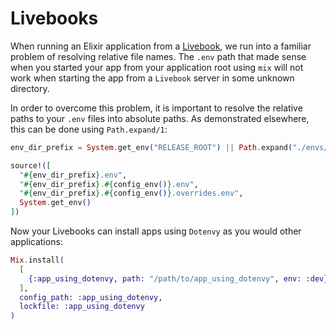# Livebooks

When running an Elixir application from a [Livebook](https://livebook.dev/), we run into a familiar problem of resolving relative file names. The `.env` path that made sense when you started your app from your application root using `mix` will not work when starting the app from a `Livebook` server in some unknown directory.

In order to overcome this problem, it is important to resolve the relative paths to your `.env` files into absolute paths.  As demonstrated elsewhere, this can be done using `Path.expand/1`:

```elixir
env_dir_prefix = System.get_env("RELEASE_ROOT") || Path.expand("./envs/") <> "/"

source!([
  "#{env_dir_prefix}.env",
  "#{env_dir_prefix}.#{config_env()}.env",
  "#{env_dir_prefix}.#{config_env()}.overrides.env",
  System.get_env()
])
```

Now your Livebooks can install apps using `Dotenvy` as you would other applications:

```elixir
Mix.install(
  [
    {:app_using_dotenvy, path: "/path/to/app_using_dotenvy", env: :dev}
  ],
  config_path: :app_using_dotenvy,
  lockfile: :app_using_dotenvy
)
```

